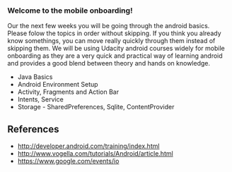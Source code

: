 
### Welcome to the mobile onboarding!

Our the next few weeks you will be going through the android basics. Please folow the topics in order without skipping. If you think you already know somethings, you can move really quickly through them instead of skipping them. We will be using Udacity android courses widely for mobile onboarding as they are a very quick and practical way of learning android and provides a good blend between theory and hands on knowledge. 

* Java Basics
* Android Environment Setup
* Activity, Fragments and Action Bar
* Intents, Service
* Storage - SharedPreferences, Sqlite, ContentProvider

## References
* http://developer.android.com/training/index.html
* http://www.vogella.com/tutorials/Android/article.html
* https://www.google.com/events/io
